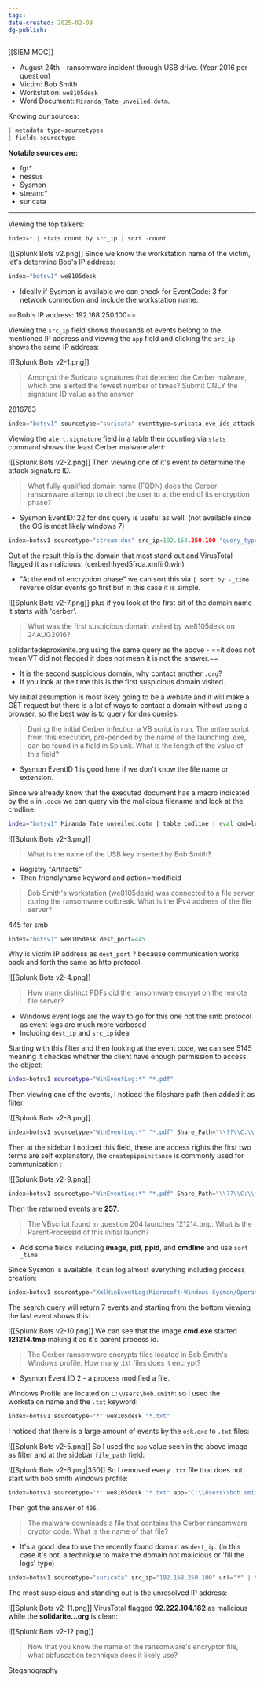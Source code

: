```yaml
---
tags: 
date-created: 2025-02-09
dg-publish:
---
```

[[SIEM MOC]]

- August 24th - ransomware incident through USB drive. (Year 2016 per question)
- Victim: Bob Smith
- Workstation: `we8105desk`
- Word Document: `Miranda_Tate_unveiled.dotm`.

Knowing our sources:
```C
| metadata type=sourcetypes
| fields sourcetype
```

**Notable sources are:**
- fgt*
- nessus
- Sysmon
- stream:*
- suricata

---
Viewing the top talkers:
```C
index=* | stats count by src_ip | sort -count
```

![[Splunk Bots v2.png]]
Since we know the workstation name of the victim, let's determine Bob's IP address:

```C
index="botsv1" we8105desk
```

- Ideally if Sysmon is available we can check for EventCode: 3 for network connection and include  the workstation name.

==Bob's IP address: 192.168.250.100==

Viewing the `src_ip` field shows thousands of events belong to the mentioned IP address and viewng the `app` field and clicking the `src_ip` shows the same IP address:

![[Splunk Bots v2-1.png]]
> Amongst the Suricata signatures that detected the Cerber malware, which one alerted the fewest number of times? Submit ONLY the signature ID value as the answer.

2816763

```C
index="botsv1" sourcetype="suricata" eventtype=suricata_eve_ids_attack "alert.signature"="*"  | stats by alert.signature 
```

Viewing the `alert.signature` field in a table then counting via `stats` command shows the least Cerber malware alert:

![[Splunk Bots v2-2.png]]
Then viewing one of it's event to determine the attack signature ID.

> What fully qualified domain name (FQDN) does the Cerber ransomware attempt to direct the user to at the end of its encryption phase?

- Sysmon EventID: 22 for dns query is useful as well. (not available since the OS is most likely windows 7)

```C
index=botsv1 sourcetype="stream:dns" src_ip=192.168.250.100 "query_type{}"=A | table queries
```

Out of the result this is the domain that most stand out and VirusTotal flagged it as malicious: (cerberhhyed5frqa.xmfir0.win)

- "At the end of encryption phase" we can sort this via `| sort by -_time` reverse older events go first but in this case it is simple.

![[Splunk Bots v2-7.png]]
plus if you look at the first bit of the domain name it starts with 'cerber'.

> What was the first suspicious domain visited by we8105desk on 24AUG2016?

solidaritedeproximite.org using the same query as the above - ==it does not mean VT did not flagged it does not mean it is not the answer.==

- It is the second suspicious domain, why contact another `.org`? 
- If you look at the time this is the first suspicious domain visited.

My initial assumption is most likely going to be a website and it will make a GET request but there is a lot of ways to contact a domain without using a browser, so the best way is to query for dns queries.

> During the initial Cerber infection a VB script is run. The entire script from this execution, pre-pended by the name of the launching .exe, can be found in a field in Splunk. What is the length of the value of this field?

- Sysmon EventID 1 is good here if we don't know the file name or extension.

Since we already know that the executed document has a macro indicated by the `m` in `.docm` we can query via the malicious filename and look at the cmdline:

```bash
index="botsv1" Miranda_Tate_unveiled.dotm | table cmdline | eval cmd=len(cmdline)
```

![[Splunk Bots v2-3.png]]
> What is the name of the USB key inserted by Bob Smith?

- Registry "Artifacts"
- Then friendlyname keyword and action=modifieid


> Bob Smith's workstation (we8105desk) was connected to a file server during the ransomware outbreak. What is the IPv4 address of the file server?

445 for smb

```C
index="botsv1" we8105desk dest_port=445
```

Why is victim IP address as `dest_port` ? because communication works back and forth the same as http protocol.

![[Splunk Bots v2-4.png]]
> How many distinct PDFs did the ransomware encrypt on the remote file server?

- Windows event logs are the way to go for this one not the smb protocol as event logs are much more verbosed
- Including `dest_ip` and `src_ip` ideal

Starting with this filter and then looking at the event code, we can see 5145 meaning it checkes whether the client have enough permission to access the object:
```bash
index=botsv1 sourcetype="WinEventLog:*" "*.pdf" 
```

Then viewing one of the events, I noticed the fileshare path then added it as filter:

![[Splunk Bots v2-8.png]]
```C
index=botsv1 sourcetype="WinEventLog:*" "*.pdf" Share_Path="\\??\\C:\\fileshare"
```

Then at the sidebar I noticed this field, these are access rights the first two terms are self explanatory, the `createpipeinstance` is commonly used for communication :

![[Splunk Bots v2-9.png]]
```C
index=botsv1 sourcetype="WinEventLog:*" "*.pdf" Share_Path="\\??\\C:\\fileshare" AppendData__or_AddSubdirectory_or_CreatePipeInstance_="Granted by	D:(A;OICI;FA;;;WD)"
```

Then the returned events are **257**.

> The VBscript found in question 204 launches 121214.tmp. What is the ParentProcessId of this initial launch?

- Add some fields including **image**, **pid**, **ppid**, and **cmdline** and use `sort _time`

Since Sysmon is available, it can log almost everything including process creation:
```C
index=botsv1 sourcetype="XmlWinEventLog:Microsoft-Windows-Sysmon/Operational" 121214.tmp EventCode=1
```

The search query will return 7 events and starting from the bottom viewing the last event shows this:

![[Splunk Bots v2-10.png]]
We can see that the image **cmd.exe** started **121214.tmp** making it as it's parent process id.

> The Cerber ransomware encrypts files located in Bob Smith's Windows profile. How many .txt files does it encrypt?

- Sysmon Event ID 2 - a process modified a file.

Windows Profile are located on `C:\Users\bob.smith`: so I used the workstaion name and the `.txt` keyword:

```C
index=botsv1 sourcetype="*" we8105desk "*.txt" 
```

I noticed that there is a large amount of events by the `osk.exe` to `.txt` files:

![[Splunk Bots v2-5.png]]
So I used the `app` value seen in the above image as filter and at the sidebar `file_path` field:

![[Splunk Bots v2-6.png|350]]
So I removed every `.txt` file that does not start with bob smith windows profile:

```C
index=botsv1 sourcetype="*" we8105desk "*.txt" app="C:\\Users\\bob.smith.WAYNECORPINC\\AppData\\Roaming\\{35ACA89F-933F-6A5D-2776-A3589FB99832}\\osk.exe" NOT "C:\\Sysmon\\" | table file_path
```

Then got the answer of `406`.

> The malware downloads a file that contains the Cerber ransomware cryptor code. What is the name of that file?

- It's a good idea to use the recently found domain as `dest_ip`. (in this case it's not, a technique to make the domain not malicious or 'fill the logs' type)

```C
index=botsv1 sourcetype="suricata" src_ip="192.168.250.100" url="*" | table dest, dest_ip, url
```

The most suspicious and standing out is the unresolved IP address:

![[Splunk Bots v2-11.png]]
VirusTotal flagged **92.222.104.182** as malicious while the **solidarite...org** is clean:

![[Splunk Bots v2-12.png]]
> Now that you know the name of the ransomware's encryptor file, what obfuscation technique does it likely use?

Steganography






